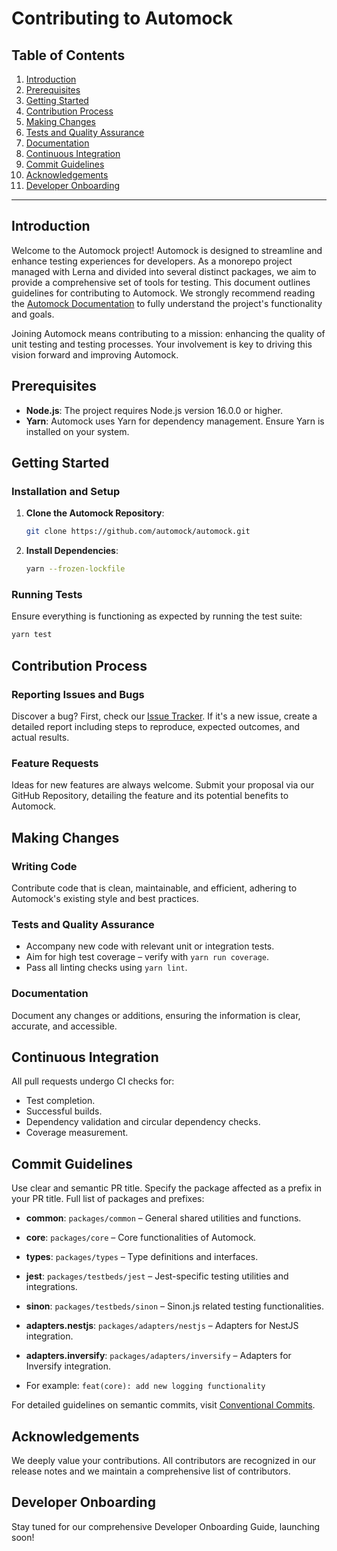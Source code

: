 # Contributing to Automock

## Table of Contents

1. [Introduction](#introduction)
2. [Prerequisites](#prerequisites)
3. [Getting Started](#getting-started)
4. [Contribution Process](#contribution-process)
5. [Making Changes](#making-changes)
6. [Tests and Quality Assurance](#tests-and-quality-assurance)
7. [Documentation](#documentation)
8. [Continuous Integration](#continuous-integration)
9. [Commit Guidelines](#commit-guidelines)
10. [Acknowledgements](#acknowledgements)
11. [Developer Onboarding](#developer-onboarding)

---

## Introduction

Welcome to the Automock project! Automock is designed to streamline and enhance testing experiences for developers. As a
monorepo project managed with Lerna and divided into several distinct packages, we aim to provide a comprehensive set of
tools for testing. This document outlines guidelines for contributing to Automock. We strongly recommend reading
the [Automock Documentation](https://automock.dev) to fully understand the project's functionality and goals.

Joining Automock means contributing to a mission: enhancing the quality of unit testing and testing processes. Your
involvement is key to driving this vision forward and improving Automock.

## Prerequisites

- **Node.js**: The project requires Node.js version 16.0.0 or higher.
- **Yarn**: Automock uses Yarn for dependency management. Ensure Yarn is installed on your system.

## Getting Started

### Installation and Setup

1. **Clone the Automock Repository**:
    ```bash
    git clone https://github.com/automock/automock.git
    ```
2. **Install Dependencies**:
    ```bash
    yarn --frozen-lockfile
    ```

### Running Tests

Ensure everything is functioning as expected by running the test suite:

```bash
yarn test
```

## Contribution Process

### Reporting Issues and Bugs

Discover a bug? First, check our [Issue Tracker](https://github.com/automock/automock/issues). If it's a new issue,
create a detailed report including steps to reproduce, expected outcomes, and actual results.

### Feature Requests

Ideas for new features are always welcome. Submit your proposal via our GitHub Repository, detailing the feature and its
potential benefits to Automock.

## Making Changes

### Writing Code

Contribute code that is clean, maintainable, and efficient, adhering to Automock's existing style and best practices.

### Tests and Quality Assurance

- Accompany new code with relevant unit or integration tests.
- Aim for high test coverage – verify with `yarn run coverage`.
- Pass all linting checks using `yarn lint`.

### Documentation

Document any changes or additions, ensuring the information is clear, accurate, and accessible.

## Continuous Integration

All pull requests undergo CI checks for:

- Test completion.
- Successful builds.
- Dependency validation and circular dependency checks.
- Coverage measurement.

## Commit Guidelines

Use clear and semantic PR title. Specify the package affected as a prefix in your PR title. Full list of packages and
prefixes:

- **common**: `packages/common` – General shared utilities and functions.
- **core**: `packages/core` – Core functionalities of Automock.
- **types**: `packages/types` – Type definitions and interfaces.
- **jest**: `packages/testbeds/jest` – Jest-specific testing utilities and integrations.
- **sinon**: `packages/testbeds/sinon` – Sinon.js related testing functionalities.
- **adapters.nestjs**: `packages/adapters/nestjs` – Adapters for NestJS integration.
- **adapters.inversify**: `packages/adapters/inversify` – Adapters for Inversify integration.

- For example: `feat(core): add new logging functionality`

For detailed guidelines on semantic commits,
visit [Conventional Commits](https://www.conventionalcommits.org/en/v1.0.0/#summary).

## Acknowledgements

We deeply value your contributions. All contributors are recognized in our release notes and we maintain a comprehensive
list of contributors.

## Developer Onboarding

Stay tuned for our comprehensive Developer Onboarding Guide, launching soon!
